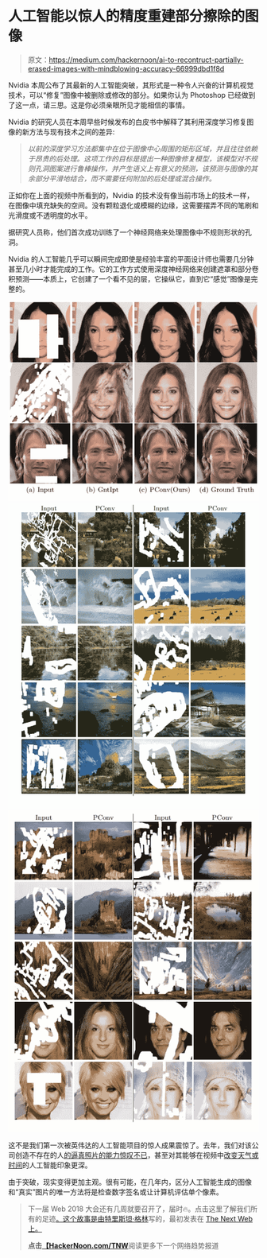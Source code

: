 # 人工智能以惊人的精度重建部分擦除的图像

> 原文：<https://medium.com/hackernoon/ai-to-recontruct-partially-erased-images-with-mindblowing-accuracy-66999dbd1f8d>

Nvidia 本周公布了其最新的人工智能突破，其形式是一种令人兴奋的计算机视觉技术，可以“修复”图像中被删除或修改的部分。如果你认为 Photoshop 已经做到了这一点，请三思。这是你必须亲眼所见才能相信的事情。

Nvidia 的研究人员在本周早些时候发布的白皮书中解释了其利用深度学习修复图像的新方法与现有技术之间的差异:

> *以前的深度学习方法都集中在位于图像中心周围的矩形区域，并且往往依赖于昂贵的后处理。这项工作的目标是提出一种图像修复模型，该模型对不规则孔洞图案进行鲁棒操作，并产生语义上有意义的预测，该预测与图像的其余部分平滑地结合，而不需要任何附加的后处理或混合操作。*

正如你在上面的视频中所看到的，Nvidia 的技术没有像当前市场上的技术一样，在图像中填充缺失的空间。没有颗粒退化或模糊的边缘，这需要摆弄不同的笔刷和光滑度或不透明度的水平。

据研究人员称，他们首次成功训练了一个神经网络来处理图像中不规则形状的孔洞。

Nvidia 的人工智能几乎可以瞬间完成即使是经验丰富的平面设计师也需要几分钟甚至几小时才能完成的工作。它的工作方式使用深度神经网络来创建遮罩和部分卷积预测——本质上，它创建了一个看不见的层，它操纵它，直到它“感觉”图像是完整的。

![](img/dae8fa3f0660d3143aace2075530ec1e.png)![](img/2f75fbadd36b95ffca296452b2bc1080.png)![](img/37766f9524629041c572edb04bf158aa.png)

这不是我们第一次被英伟达的人工智能项目的惊人成果震惊了。去年，我们对该公司创造不存在的人[的逼真照片的能力惊叹不已](https://thenextweb.com/artificial-intelligence/2017/11/01/nvidias-new-ai-creates-people-out-of-thin-air/)，甚至对其能够在视频中[改变天气或时间](https://thenextweb.com/artificial-intelligence/2017/12/04/nvidias-new-ai-creates-disturbingly-convincing-fake-videos/)的人工智能印象更深。

由于突破，现实变得更加主观。很有可能，在几年内，区分人工智能生成的图像和“真实”图片的唯一方法将是检查数字签名或让计算机评估单个像素。

> 下一届 Web 2018 大会还有几周就要召开了，届时🔥。点击这里了解我们所有的足迹[。这个故事是由](https://thenextweb.com/conference/tracks)[特里斯坦·格林](https://thenextweb.com/author/tristangreen/)写的，最初发表在 [The Next Web 上。](https://thenextweb.com/artificial-intelligence/2018/04/24/nvidias-ai-reconstructs-partially-erased-images-with-jaw-dropping-accuracy/)
> 
> **点击**[**【HackerNoon.com/TNW**](http://hackernoon.com/tnw)阅读更多下一个网络趋势报道